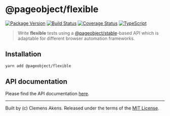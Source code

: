 # @pageobject/flexible

[![Package Version][badge-npm-image]][badge-npm-link]
[![Build Status][badge-travis-image]][badge-travis-link]
[![Coverage Status][badge-coveralls-image]][badge-coveralls-link]
[![TypeScript][badge-typescript-image]][badge-typescript-link]

> Write **flexible** tests using a [@pageobject/stable][internal-api-stable]-based API which is adaptable for different browser automation frameworks.

## Installation

```sh
yarn add @pageobject/flexible
```

## API documentation

Please find the API documentation [here][internal-api-flexible].

---

Built by (c) Clemens Akens. Released under the terms of the [MIT License][internal-license].

[badge-coveralls-image]: https://coveralls.io/repos/github/clebert/pageobject/badge.svg?branch=master
[badge-coveralls-link]: https://coveralls.io/github/clebert/pageobject?branch=master
[badge-npm-image]: https://img.shields.io/npm/v/@pageobject/flexible.svg
[badge-npm-link]: https://yarnpkg.com/en/package/@pageobject/flexible
[badge-travis-image]: https://travis-ci.org/clebert/pageobject.svg?branch=master
[badge-travis-link]: https://travis-ci.org/clebert/pageobject
[badge-typescript-image]: https://img.shields.io/badge/TypeScript-ready-blue.svg
[badge-typescript-link]: https://www.typescriptlang.org/
[internal-api-flexible]: https://pageobject.js.org/api/flexible/
[internal-api-stable]: https://pageobject.js.org/api/stable/
[internal-license]: https://github.com/clebert/pageobject/blob/master/LICENSE
